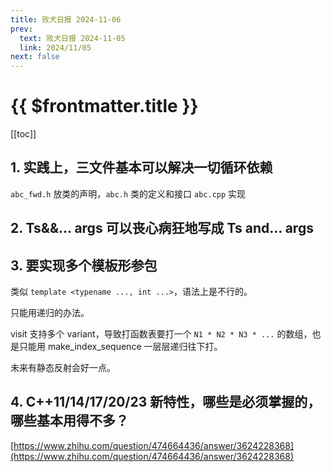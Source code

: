 ```yaml
---
title: 败犬日报 2024-11-06
prev:
  text: 败犬日报 2024-11-05
  link: 2024/11/05
next: false
---
```


# {{ $frontmatter.title }}

[[toc]]

## 1. 实践上，三文件基本可以解决一切循环依赖

`abc_fwd.h` 放类的声明，`abc.h` 类的定义和接口 `abc.cpp` 实现

## 2. Ts&&... args 可以丧心病狂地写成 Ts and... args

## 3. 要实现多个模板形参包

类似 `template <typename ..., int ...>`，语法上是不行的。

只能用递归的办法。

visit 支持多个 variant，导致打函数表要打一个 `N1 * N2 * N3 * ...` 的数组，也是只能用 make_index_sequence 一层层递归往下打。

未来有静态反射会好一点。

## 4. C++11/14/17/20/23 新特性，哪些是必须掌握的，哪些基本用得不多？

[https://www.zhihu.com/question/474664436/answer/3624228368](https://www.zhihu.com/question/474664436/answer/3624228368)
